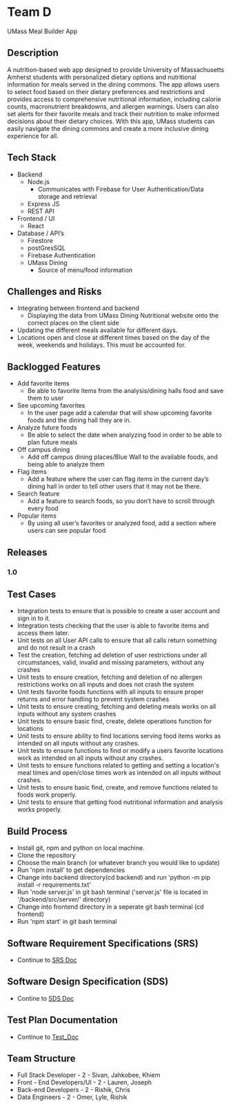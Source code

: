 # Team D
UMass Meal Builder App

## Description

A nutrition-based web app designed to provide University of Massachusetts Amherst students with personalized dietary options and nutritional information for meals served in the dining commons. The app allows users to select food based on their dietary preferences and restrictions and provides access to comprehensive nutritional information, including calorie counts, macronutrient breakdowns, and allergen warnings. Users can also set alerts for their favorite meals and track their nutrition to make informed decisions about their dietary choices. With this app, UMass students can easily navigate the dining commons and create a more inclusive dining experience for all.

## Tech Stack

- Backend
    - Node.js
        - Communicates with Firebase for User Authentication/Data storage and retrieval
    - Express JS
    -  REST API
- Frontend / UI
    - React
- Database / API’s
    - Firestore
    - postGresSQL
    - Firebase Authentication
    - UMass Dining
        - Source of menu/food information

## Challenges and Risks
- Integrating between frontend and backend
    - Displaying the data from UMass Dining Nutritional website onto the correct places on the client side
- Updating the different meals available for different days.
- Locations open and close at different times based on the day of the week, weekends and holidays. This must be accounted for.

## Backlogged Features
- Add favorite items
    - Be able to favorite items from the analysis/dining halls food and save them to user
- See upcoming favorites
    - In the user page add a calendar that will show upcoming favorite foods and the dining hall they are in.
- Analyze future foods
    - Be able to select the date when analyzing food in order to be able to plan future meals
- Off campus dining
    - Add off campus dining places/Blue Wall to the available foods, and being able to analyze them
- Flag items
    - Add a feature where the user can flag items in the current day’s dining hall in order to tell other users that it may not be there.
- Search feature
    - Add a feature to search foods, so you don’t have to scroll through every food
- Popular items
    - By using all user’s favorites or analyzed food, add a section where users can see popular food

## Releases

### 1.0

## Test Cases
- Integration tests to ensure that is possible to create a user account and sign in to it.
- Integration tests checking that the user is able to favorite items and access them later.
- Unit tests on all User API calls to ensure that all calls return something and do not result in a crash
- Test the creation, fetching ad deletion of user restrictions under all circumstances, valid, invalid and missing parameters, without any crashes
- Unit tests to ensure creation, fetching and deletion of no allergen restrictions works on all inputs and does not crash the system
- Unit tests favorite foods functions with all inputs to ensure proper returns and error handling to prevent system crashes
- Unit tests to ensure creating, fetching and deleting meals works on all inputs without any system crashes
- Unit tests to ensure basic find, create, delete operations function for locations
- Unit tests to ensure ability to find locations serving food items works as intended on all inputs without any crashes.
- Unit tests to ensure functions to find or modify a users favorite locations work as intended on all inputs without any crashes.
- Unit tests to ensure functions related to getting and setting a location's meal times and open/close times work as intended on all inputs without crashes.
- Unit tests to ensure basic find, create, and remove functions related to foods work properly.
- Unit tests to ensure that getting food nutritional information and analysis works properly.

## Build Process
- Install git, npm and python on local machine.
- Clone the repository
- Choose the main branch (or whatever branch you would like to update)
- Run 'npm install' to get dependencies
- Change into backend directory(cd backend) and run 'python -m pip install -r requirements.txt'
- Run 'node server.js' in git bash terminal ('server.js' file is located in '/backend/src/server/' directory)
- Change into frontend directory in a seperate git bash terminal (cd frontend)
- Run 'npm start' in git bash terminal


## Software Requirement Specifications (SRS)
- Continue to [SRS Doc](https://docs.google.com/document/d/1xARkV2M6CB3EhkK2Rf1cDI93MhJKZdLDTaTv2R8JQP0/edit)
## Software Design Specification (SDS)
- Contine to [SDS Doc](https://docs.google.com/document/d/1RPasyq5xxhvOO15QfFHecmJ8BU1d_DJ6zW3PnVy-DZA/edit)
## Test Plan Documentation
- Continue to [Test_Doc](https://docs.google.com/document/d/10I2CrcpcRK6KH5of0NHJlbkwWZKUcQg38x7Yp3QMQwo/edit?usp=sharing)


## Team Structure
- Full Stack Developer - 2 - Sivan, Jahkobee, Khiem
- Front - End Developers/UI - 2 - Lauren, Joseph
- Back-end Developers - 2 - Rishik, Chris
- Data Engineers - 2  - Omer, Lyle, Rishik
